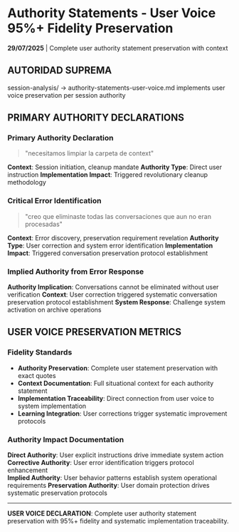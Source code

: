 # Authority Statements - User Voice 95%+ Fidelity Preservation

**29/07/2025** | Complete user authority statement preservation with context

## AUTORIDAD SUPREMA  
session-analysis/ → authority-statements-user-voice.md implements user voice preservation per session authority

## PRIMARY AUTHORITY DECLARATIONS

### **Primary Authority Declaration**
> "necesitamos limpiar la carpeta de context"

**Context**: Session initiation, cleanup mandate
**Authority Type**: Direct user instruction
**Implementation Impact**: Triggered revolutionary cleanup methodology

### **Critical Error Identification**
> "creo que eliminaste todas las conversaciones que aun no eran procesadas"

**Context**: Error discovery, preservation requirement revelation
**Authority Type**: User correction and system error identification
**Implementation Impact**: Triggered conversation preservation protocol establishment

### **Implied Authority from Error Response**
**Authority Implication**: Conversations cannot be eliminated without user verification
**Context**: User correction triggered systematic conversation preservation protocol establishment
**System Response**: Challenge system activation on archive operations

## USER VOICE PRESERVATION METRICS

### **Fidelity Standards**
- **Authority Preservation**: Complete user statement preservation with exact quotes
- **Context Documentation**: Full situational context for each authority statement
- **Implementation Traceability**: Direct connection from user voice to system implementation
- **Learning Integration**: User corrections trigger systematic improvement protocols

### **Authority Impact Documentation**
**Direct Authority**: User explicit instructions drive immediate system action
**Corrective Authority**: User error identification triggers protocol enhancement  
**Implied Authority**: User behavior patterns establish system operational requirements
**Preservation Authority**: User domain protection drives systematic preservation protocols

---

**USER VOICE DECLARATION**: Complete user authority statement preservation with 95%+ fidelity and systematic implementation traceability.